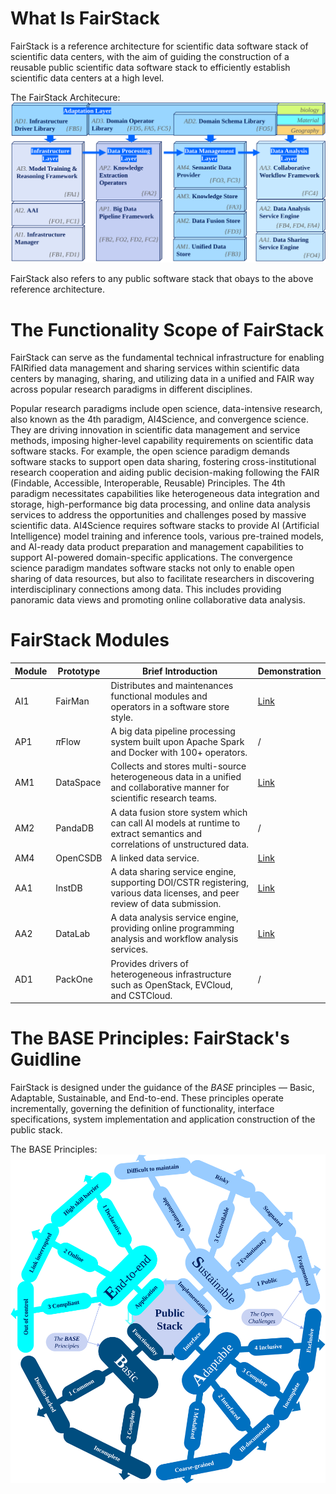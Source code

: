 # What Is FairStack
FairStack is a reference architecture for scientific data software stack of scientific data centers, with the aim of guiding the construction of a reusable public scientific data software stack to efficiently establish scientific data centers at a high level.

The FairStack Architecure:
![The FairStack Architecure:](https://raw.githubusercontent.com/fair-stack/.github/main/profile/arch.svg)

FairStack also refers to any public software stack that obays to the above reference architecture. 
# The Functionality Scope of FairStack
FairStack can serve as the fundamental technical infrastructure for enabling FAIRified data management and sharing services within scientific data centers by managing, sharing, and utilizing data in a unified and FAIR way across popular research paradigms in different disciplines.

Popular research paradigms include open science, data-intensive research, also known as the 4th paradigm, AI4Science, and convergence science. They are driving innovation in scientific data management and service methods, imposing higher-level capability requirements on scientific data software stacks. For example, the open science paradigm demands software stacks to support open data sharing, fostering cross-institutional research cooperation and aiding public decision-making following the FAIR (Findable, Accessible, Interoperable, Reusable) Principles. The 4th paradigm necessitates capabilities like heterogeneous data integration and storage, high-performance big data processing, and online data analysis services to address the opportunities and challenges posed by massive scientific data. AI4Science requires software stacks to provide AI (Artificial Intelligence) model training and inference tools, various pre-trained models, and AI-ready data product preparation and management capabilities to support AI-powered domain-specific applications. The convergence science paradigm mandates software stacks not only to enable open sharing of data resources, but also to facilitate researchers in discovering interdisciplinary connections among data. This includes providing panoramic data views and promoting online collaborative data analysis.

# FairStack Modules
| Module | Prototype | Brief Introduction | Demonstration |
|--------|-----------|--------------------|---------------|
| AI1    | FairMan   | Distributes and maintenances functional modules and operators in a software store style. | [Link](https://market.casdc.cn) |
| AP1    | $\pi$Flow | A big data pipeline processing system built upon Apache Spark and Docker with 100+ operators. | / |
| AM1    | DataSpace | Collects and stores multi-source heterogeneous data in a unified and collaborative manner for scientific research teams. | [Link](http://data.iscr.ac.cn) |
| AM2    | PandaDB   | A data fusion store system which can call AI models at runtime to extract semantics and correlations of unstructured data. | / |
| AM4    | OpenCSDB  | A linked data service. | [Link](http://open.csdb.cn) |
| AA1    | InstDB    | A data sharing service engine, supporting DOI/CSTR registering, various data licenses, and peer review of data submission. | [Link](https://www.nbsdc.cn) |
| AA2    | DataLab   | A data analysis service engine, providing online programming analysis and workflow analysis services. | [Link](https://market.casdc.cn/datalab) |
| AD1    | PackOne   | Provides drivers of heterogeneous infrastructure such as OpenStack, EVCloud, and CSTCloud. | / |


# The BASE Principles: FairStack's Guidline
FairStack is designed under the guidance of the *BASE* principles — Basic, Adaptable, Sustainable, and End-to-end. These principles operate incrementally, governing the definition of functionality, interface specifications, system implementation and application construction of the public stack.

The BASE Principles:
![The BASE Principles:](https://raw.githubusercontent.com/fair-stack/.github/main/profile/base-principles.svg)
